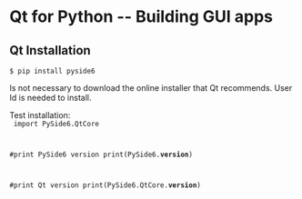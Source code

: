 # Qt for Python -- Building GUI apps

## Qt Installation

	$ pip install pyside6

Is not necessary to download the online installer that Qt recommends. User Id is needed to install.

Test installation:<br>
<code>
import PySide6.QtCore

#print PySide6 version
print(PySide6.__version__)

#print Qt version
print(PySide6.QtCore.__version__)
</code>
